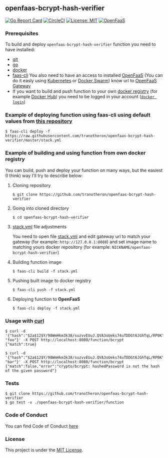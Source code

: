 ## openfaas-bcrypt-hash-verifier
[![Go Report Card](https://goreportcard.com/badge/github.com/tranotheron/openfaas-bcrypt-hash-verifier)](https://goreportcard.com/report/github.com/tranotheron/openfaas-bcrypt-hash-verifier)
[![CircleCI](https://circleci.com/gh/tranotheron/openfaas-bcrypt-hash-verifier.svg?style=shield)](https://circleci.com/gh/tranotheron/openfaas-bcrypt-hash-verifier)
[![License: MIT](https://img.shields.io/badge/License-MIT-yellow.svg)](https://opensource.org/licenses/MIT)
[![OpenFaaS](https://img.shields.io/badge/openfaas-serverless-blue.svg)](https://www.openfaas.com)

### Prerequisites
To build and deploy `openfaas-bcrypt-hash-verifier` function you need to have installed:
- [git](https://git-scm.com/downloads)
- [go](https://golang.org/doc/install)
- [docker](https://docs.docker.com/install/)
- [faas-cli](https://github.com/openfaas/faas-cli#get-started-install-the-cli)
You also need to have an access to installed [OpenFaaS](https://github.com/openfaas/faas#hands-on-labs-detailed-getting-started) (You can do it easly using [Kubernetes](https://github.com/kubernetes/kubernetes#to-start-using-kubernetes) or [Docker Swarm](https://docs.docker.com/engine/swarm/)) know url to [OpenFaaS Gateway](https://github.com/openfaas/faas/tree/master/gateway)
- If you want to build and push function to your own [docker registry](https://docs.docker.com/registry/) (for example [Docker Hub](https://hub.docker.com/)) you need to be logged in your account ([`docker login`](https://docs.docker.com/engine/reference/commandline/login/))

### Example of deploying function using **faas-cli** using default values from [this repository](https://raw.githubusercontent.com/tranotheron/openfaas-bcrypt-hash-verifier/master/stack.yml)
```
$ faas-cli deploy -f https://raw.githubusercontent.com/tranotheron/openfaas-bcrypt-hash-verifier/master/stack.yml
```

### Example of building and using function from own docker registry

You can build, push and deploy your function on many ways, but the easiest (I think) way I'll try to describe below:

1. Cloning repository
    ```
    $ git clone https://github.com/tranotheron/openfaas-bcrypt-hash-verifier
    ```

2. Going into cloned directory
    ```
    $ cd openfaas-bcrypt-hash-verifier
    ```

3. [stack.yml](stack.yml) file adjustments

    You need to open file [stack.yml](stack.yml) and edit gateway url to match your gateway (for example: `http://127.0.0.1:8080`) and set image name to matching yours docker repository (for example: `NICKNAME/openfaas-bcrypt-hash-verifier`)

4. Building function image
    ```
    $ faas-cli build -f stack.yml
    ```

5. Pushing built image to docker registry
    ```
    $ faas-cli push -f stack.yml
    ```

6. Deploying function to **OpenFaaS**
    ```
    $ faas-cli deploy -f stack.yml
    ```

### Usage with [curl](https://curl.haxx.se/)
```
$ curl -d '{"hash":"$2a$12$Y/98WmHkm3k38/suzvvEUuJ.QVA3oUeks74uTDDGt6JGhTqL/RP0K","password": "foo"}' -X POST http://localhost:8080/function/bcrypt
{"match":true}

$ curl -d '{"hash":"$2a$12$Y/98WmHkm3k38/suzvvEUuJ.QVA3oUeks74uTDDGt6JGhTqL/RP0K","password": "bar"}' -X POST http://localhost:8080/function/bcrypt
{"match":false,"error":"crypto/bcrypt: hashedPassword is not the hash of the given password"}
```

### Tests
```
$ git clone https://github.com/tranotheron/openfaas-bcrypt-hash-verifier
$ go test -v ./openfaas-bcrypt-hash-verifier/function
```

### Code of Conduct
You can find Code of Conduct [here](CODE_OF_CONDUCT.md)

### License
This project is under the [MIT License](https://github.com/tranotheron/openfaas-bcrypt-hash-verifier/blob/master/LICENSE).